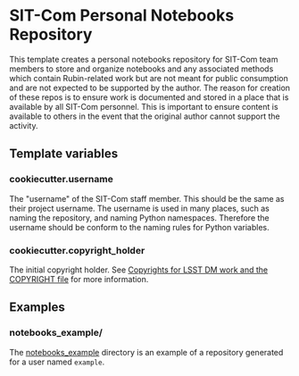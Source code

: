 # SIT-Com Personal Notebooks Repository

This template creates a personal notebooks repository for SIT-Com team members to store and organize notebooks and any associated methods which contain Rubin-related work but are not meant for public consumption and are not expected to be supported by the author.
The reason for creation of these repos is to ensure work is documented and stored in a place that is available by all SIT-Com personnel.
This is important to ensure content is available to others in the event that the original author cannot support the activity.

## Template variables

### cookiecutter.username

The "username" of the SIT-Com staff member.
This should be the same as their project username.
The username is used in many places, such as naming the repository, and naming Python namespaces.
Therefore the username should be conform to the naming rules for Python variables.

### cookiecutter.copyright_holder

The initial copyright holder.
See [Copyrights for LSST DM work and the COPYRIGHT file](https://developer.lsst.io/legal/copyright-overview.html) for more information.

## Examples

### notebooks_example/

The [notebooks_example](notebooks_example) directory is an example of a repository generated for a user named ``example``.
